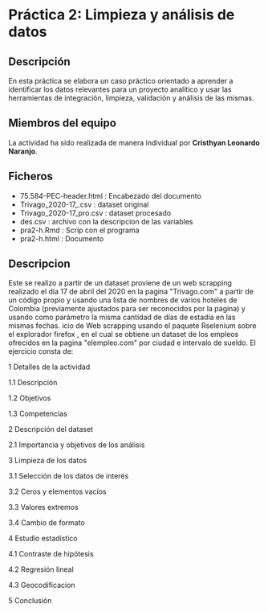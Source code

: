 # Práctica 2: Limpieza y análisis de datos

## Descripción

En esta práctica se elabora un caso práctico orientado a aprender a identificar los datos relevantes para un proyecto analítico y usar las herramientas de integración, limpieza, validación y análisis de las mismas.

## Miembros del equipo

La actividad ha sido realizada de manera individual por **Cristhyan Leonardo Naranjo**.

## Ficheros 

* 75.584-PEC-header.html : Encabezado del documento
* Trivago_2020-17_.csv : dataset original
* Trivago_2020-17_pro.csv : dataset procesado
* des.csv : archivo con la descripcion de las variables
* pra2-h.Rmd : Scrip con el programa
* pra2-h.html : Documento

## Descripcion

Este se realizo a partir de un dataset proviene de un web scrapping realizado el día 17 de abril del 2020 en la pagina "Trivago.com" a partir de un código propio y usando una lista de nombres de varios hoteles de Colombia (previamente ajustados para ser reconocidos por la pagina) y usando como parámetro la misma cantidad de días de estadía en las mismas fechas.
icio de Web scrapping usando el paquete Rselenium sobre el explorador firefox , en el cual se obtiene un dataset de los empleos ofrecidos en la pagina "elempleo.com" por ciudad e intervalo de sueldo.
El ejercicio consta de:

1 Detalles de la actividad
 
1.1 Descripción

1.2 Objetivos

1.3 Competencias

2 Descripción del dataset

2.1 Importancia y objetivos de los análisis

3 Limpieza de los datos

3.1 Selección de los datos de interés

3.2 Ceros y elementos vacíos

3.3 Valores extremos

3.4 Cambio de formato

4 Estudio estadístico

4.1 Contraste de hipótesis

4.2 Regresión lineal

4.3 Geocodificacion

5 Conclusión


